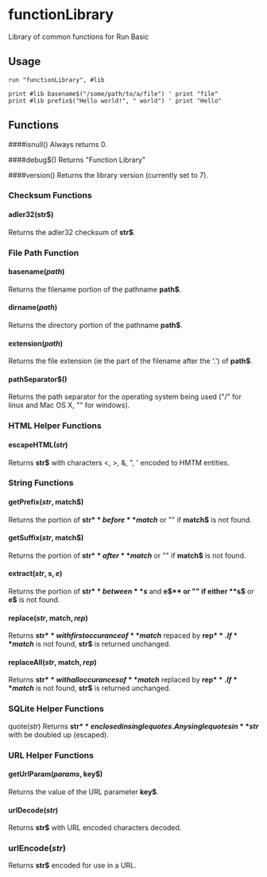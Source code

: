 # functionLibrary
Library of common functions for Run Basic

## Usage

```
run "functionLibrary", #lib

print #lib basename$("/some/path/to/a/file") ' print "file"
print #lib prefix$("Hello world!", " world") ' print "Hello"
```

## Functions

####isnull()
Always returns 0.

####debug$()
Returns "Function Library"

####version()
Returns the library version (currently set to 7).

### Checksum Functions

#### adler32(str$)
Returns the adler32 checksum of **str$**.

### File Path Function

#### basename$(path$)
Returns the filename portion of the pathname **path$**.

#### dirname$(path$)
Returns the directory portion of the pathname **path$**.

#### extension$(path$)
Returns the file extension (ie the part of the filename after the '.') of **path$**.

#### pathSeparator$()
Returns the path separator for the operating system being used ("/" for linux and Mac OS X, "\" for windows).

### HTML Helper Functions

#### escapeHTML$(str$)
Returns **str$** with characters <, >, &, ", ' encoded to HMTM entities.

### String Functions

#### getPrefix$(str$, match$)
Returns the portion of **str$** before **match$** or "" if **match$** is not found.

#### getSuffix$(str$, match$)
Returns the portion of **str$** after **match$** or "" if **match$** is not found.

#### extract$(str$, s$, e$)
Returns the portion of **str$** between **s$** and **e$** or "" if either **s$** or **e$** is not found.

#### replace$(str$, match$, rep$)
Returns **str$** with first occurance of **match$** repaced by **rep$**. If **match$** is not found,
**str$** is returned unchanged.

#### replaceAll$(str$, match$, rep$)
Returns **str$** with all occurances of **match$** replaced by **rep$**. If **match$** is not found,
**str$** is returned unchanged.

### SQLite Helper Functions

quote$(str$)
Returns **str$** enclosed in single quotes. Any single quotes in **str$** with be doubled up (escaped).

### URL Helper Functions

#### getUrlParam$(params$, key$)
Returns the value of the URL parameter **key$**.

#### urlDecode$(str$)
Returns **str$** with URL encoded characters decoded.

### urlEncode$(str$)
Returns **str$** encoded for use in a URL.
